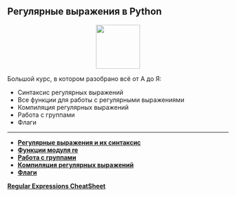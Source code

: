 ## Регулярные выражения в Python

<div id="header" align="center">
  <img src="https://stepik.org/media/cache/images/courses/107335/cover_eo5Kvap/e8cb38769d8398d4ab9855ecac73949c.jpg" width="100"/>
</div>

Большой курс, в котором разобрано всё от А до Я:
- Синтаксис регулярных выражений
- Все функции для работы с регулярными выражениями
- Компиляция регулярных выражений
- Работа с группами
- Флаги

---

- [**Регулярные выражения и их синтаксис**](https://github.com/vypiemzalyubov/python/tree/main/Stepik/Regular%20Expressions%20in%20Python/1.%20RegExp%20and%20their%20syntax)
- [**Функции модуля re**](https://github.com/vypiemzalyubov/python/tree/main/Stepik/Regular%20Expressions%20in%20Python/2.%20Functions%20of%20module%20re)
- [**Работа с группами**](https://github.com/vypiemzalyubov/python/tree/main/Stepik/Regular%20Expressions%20in%20Python/3.%20Working%20with%20groups)
- [**Компиляция регулярных выражений**](https://github.com/vypiemzalyubov/python/tree/main/Stepik/Regular%20Expressions%20in%20Python/4.%20Compiling%20regular%20expressions)
- [**Флаги**](https://github.com/vypiemzalyubov/python/tree/main/Stepik/Regular%20Expressions%20in%20Python/5.%20Flags)

[**Regular Expressions CheatSheet**](https://res.cloudinary.com/dyd911kmh/image/upload/v1665049611/Marketing/Blog/Regular_Expressions_Cheat_Sheet.pdf)
